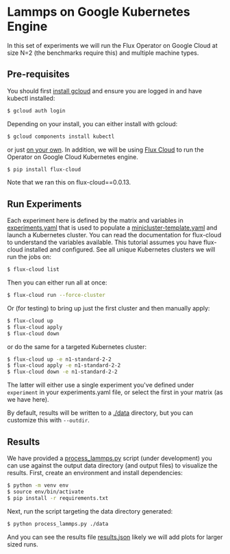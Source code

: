 # Lammps on Google Kubernetes Engine

In this set of experiments we will run the Flux Operator on Google Cloud at size N=2
(the benchmarks require this) and multiple machine types.

## Pre-requisites

You should first [install gcloud](https://cloud.google.com/sdk/docs/quickstarts)
and ensure you are logged in and have kubectl installed:

```bash
$ gcloud auth login
```

Depending on your install, you can either install with gcloud:

```bash
$ gcloud components install kubectl
```

or just [on your own](https://kubernetes.io/docs/tasks/tools/). In addition,
we will be using [Flux Cloud](https://github.com/converged-computing/flux-cloud) 
to run the Operator on Google Cloud Kubernetes engine.

```bash
$ pip install flux-cloud
```

Note that we ran this on flux-cloud==0.0.13.

## Run Experiments

Each experiment here is defined by the matrix and variables in [experiments.yaml](experiment.yaml) that is used to
populate a [minicluster-template.yaml](minicluster-template.yaml) and launch a Kubernetes cluster.
You can read the documentation for flux-cloud to understand the variables available.
This tutorial assumes you have flux-cloud installed and configured. See all unique Kubernetes clusters
we will run the jobs on:

```bash
$ flux-cloud list
```

Then you can either run all at once:

```bash
$ flux-cloud run --force-cluster
```

Or (for testing) to bring up just the first cluster and then manually apply:

```bash
$ flux-cloud up
$ flux-cloud apply
$ flux-cloud down
```

or do the same for a targeted Kubernetes cluster:

```bash
$ flux-cloud up -e n1-standard-2-2
$ flux-cloud apply -e n1-standard-2-2
$ flux-cloud down -e n1-standard-2-2
```


The latter will either use a single experiment you've defined under `experiment` in your experiments.yaml file,
or select the first in your matrix (as we have here).

By default, results will be written to a [./data](data) directory, but you can customize this with `--outdir`.


## Results

We have provided  a [process_lammps.py](process_lammps.py) script (under development) you can
use against the output data directory (and output files) to visualize the results.
First, create an environment and install dependencies:

```bash
$ python -m venv env 
$ source env/bin/activate
$ pip install -r requirements.txt
```

Next, run the script targeting the data directory generated:

```bash
$ python process_lammps.py ./data
```

And you can see the results file [results.json](results.json) likely we will add plots for 
larger sized runs.
